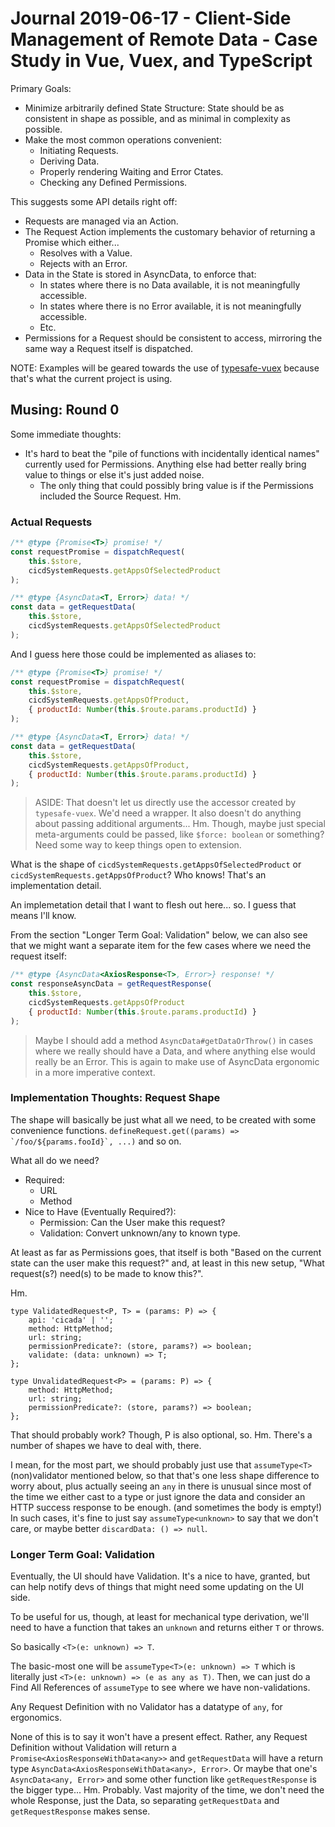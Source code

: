 Journal 2019-06-17 - Client-Side Management of Remote Data - Case Study in Vue, Vuex, and TypeScript
========

Primary Goals:

- Minimize arbitrarily defined State Structure: State should be as consistent in shape as possible, and as minimal in complexity as possible.
- Make the most common operations convenient:
    - Initiating Requests.
    - Deriving Data.
    - Properly rendering Waiting and Error Ctates.
    - Checking any Defined Permissions.

This suggests some API details right off:

- Requests are managed via an Action.
- The Request Action implements the customary behavior of returning a Promise which either...
    - Resolves with a Value.
    - Rejects with an Error.
- Data in the State is stored in AsyncData, to enforce that:
    - In states where there is no Data available, it is not meaningfully accessible.
    - In states where there is no Error available, it is not meaningfully accessible.
    - Etc.
- Permissions for a Request should be consistent to access, mirroring the same way a Request itself is dispatched.

NOTE: Examples will be geared towards the use of [typesafe-vuex](https://www.npmjs.com/package/typesafe-vuex) because that's what the current project is using.



## Musing: Round 0

Some immediate thoughts:

- It's hard to beat the "pile of functions with incidentally identical names" currently used for Permissions.  Anything else had better really bring value to things or else it's just added noise.
    - The only thing that could possibly bring value is if the Permissions included the Source Request.  Hm.


### Actual Requests

```js
/** @type {Promise<T>} promise! */
const requestPromise = dispatchRequest(
    this.$store,
    cicdSystemRequests.getAppsOfSelectedProduct
);

/** @type {AsyncData<T, Error>} data! */
const data = getRequestData(
    this.$store,
    cicdSystemRequests.getAppsOfSelectedProduct
);
```

And I guess here those could be implemented as aliases to:

```js
/** @type {Promise<T>} promise! */
const requestPromise = dispatchRequest(
    this.$store,
    cicdSystemRequests.getAppsOfProduct,
    { productId: Number(this.$route.params.productId) }
);

/** @type {AsyncData<T, Error>} data! */
const data = getRequestData(
    this.$store,
    cicdSystemRequests.getAppsOfProduct,
    { productId: Number(this.$route.params.productId) }
);
```

> ASIDE: That doesn't let us directly use the accessor created by `typesafe-vuex`.  We'd need a wrapper.  It also doesn't do anything about passing additional arguments... Hm.  Though, maybe just special meta-arguments could be passed, like `$force: boolean` or something?  Need some way to keep things open to extension.

What is the shape of `cicdSystemRequests.getAppsOfSelectedProduct` or `cicdSystemRequests.getAppsOfProduct`?  Who knows!  That's an implementation detail.

An implemetation detail that I want to flesh out here... so.  I guess that means I'll know.

From the section "Longer Term Goal: Validation" below, we can also see that we might want a separate item for the few cases where we need the request itself:

```js
/** @type {AsyncData<AxiosResponse<T>, Error>} response! */
const responseAsyncData = getRequestResponse(
    this.$store,
    cicdSystemRequests.getAppsOfProduct
    { productId: Number(this.$route.params.productId) }
);
```

> Maybe I should add a method `AsyncData#getDataOrThrow()` in cases where we really should have a Data, and where anything else would really be an Error.  This is again to make use of AsyncData ergonomic in a more imperative context.


### Implementation Thoughts: Request Shape

The shape will basically be just what all we need, to be created with some convenience functions.  ``defineRequest.get((params) => `/foo/${params.fooId}`, ...)`` and so on.

What all do we need?

- Required:
    - URL
    - Method
- Nice to Have (Eventually Required?):
    - Permission: Can the User make this request?
    - Validation: Convert unknown/any to known type.

At least as far as Permissions goes, that itself is both "Based on the current state can the user make this request?" and, at least in this new setup, "What request(s?) need(s) to be made to know this?".

Hm.

```
type ValidatedRequest<P, T> = (params: P) => {
    api: 'cicada' | '';
    method: HttpMethod;
    url: string;
    permissionPredicate?: (store, params?) => boolean;
    validate: (data: unknown) => T;
};

type UnvalidatedRequest<P> = (params: P) => {
    method: HttpMethod;
    url: string;
    permissionPredicate?: (store, params?) => boolean;
};
```

That should probably work?  Though, P is also optional, so.  Hm.  There's a number of shapes we have to deal with, there.

I mean, for the most part, we should probably just use that `assumeType<T>` (non)validator mentioned below, so that that's one less shape difference to worry about, plus actually seeing an `any` in there is unusual since most of the time we either cast to a type or just ignore the data and consider an HTTP success response to be enough.  (and sometimes the body is empty!)  In such cases, it's fine to just say `assumeType<unknown>` to say that we don't care, or maybe better `discardData: () => null`.


### Longer Term Goal: Validation

Eventually, the UI should have Validation.  It's a nice to have, granted, but can help notify devs of things that might need some updating on the UI side.

To be useful for us, though, at least for mechanical type derivation, we'll need to have a function that takes an `unknown` and returns either `T` or throws.

So basically `<T>(e: unknown) => T`.

The basic-most one will be `assumeType<T>(e: unknown) => T` which is literally just `<T>(e: unknown) => (e as any as T)`.  Then, we can just do a Find All References of `assumeType` to see where we have non-validations.

Any Request Definition with no Validator has a datatype of `any`, for ergonomics.

None of this is to say it won't have a present effect.  Rather, any Request Definition without Validation will return a `Promise<AxiosResponseWithData<any>>` and `getRequestData` will have a return type `AsyncData<AxiosResponseWithData<any>, Error>`.  Or maybe that one's `AsyncData<any, Error>` and some other function like `getRequestResponse` is the bigger type...  Hm.  Probably.  Vast majority of the time, we don't need the whole Response, just the Data, so separating `getRequestData` and `getRequestResponse` makes sense.
